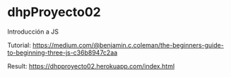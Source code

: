 # dhpProyecto02
Introducción a JS

Tutorial: 
https://medium.com/@benjamin.c.coleman/the-beginners-guide-to-beginning-three-js-c36b8947c2aa

Result:
https://dhpproyecto02.herokuapp.com/index.html
